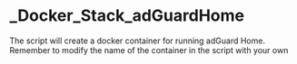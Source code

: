 # _Docker_Stack_adGuardHome

The script will create a docker container for running adGuard Home.
Remember to modify the name of the container in the script with your own
